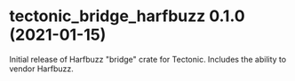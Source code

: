 # tectonic_bridge_harfbuzz 0.1.0 (2021-01-15)

Initial release of Harfbuzz "bridge" crate for Tectonic. Includes the ability to
vendor Harfbuzz.
